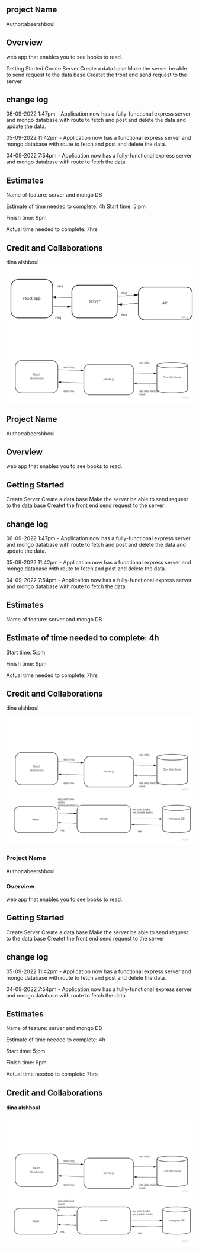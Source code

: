 

## project Name

Author:abeershboul

## Overview

web app that enables you to see books to read.

Getting Started
Create Server Create a data base Make the server be able to send request to the data base Createt the front end send request to the server

## change log

06-09-2022 1:47pm - Application now has a fully-functional express server and mongo database with route to fetch and post and delete the data and update the data.

05-09-2022 11:42pm - Application now has a functional express server and mongo database with route to fetch and post and delete the data.

04-09-2022 7:54pm - Application now has a fully-functional express server and mongo database with route to fetch the data.

## Estimates

Name of feature: server and mongo DB

Estimate of time needed to complete: 4h
Start time: 5:pm

Finish time: 9pm

Actual time needed to complete: 7hrs

## Credit and Collaborations

dina alshboul
![digram](./Untitled%20(1).jpg)
![digram](./Untitled%20(2).jpg)

## Project Name
Author:abeershboul

## Overview
web app that enables you to see books to read.

## Getting Started
Create Server Create a data base Make the server be able to send request to the data base Createt the front end send request to the server

## change log
06-09-2022 1:47pm - Application now has a fully-functional express server and mongo database with route to fetch and post and delete the data and update the data.

05-09-2022 11:42pm - Application now has a functional express server and mongo database with route to fetch and post and delete the data.

04-09-2022 7:54pm - Application now has a fully-functional express server and mongo database with route to fetch the data.

## Estimates
Name of feature: server and mongo DB

## Estimate of time needed to complete: 4h

Start time: 5:pm

Finish time: 9pm

Actual time needed to complete: 7hrs

## Credit and Collaborations
dina alshboul

![digram1](Untitled%20(2).jpg)
![digram2](Untitled%20(3).jpg)

### Project Name

Author:abeershboul
### Overview

 web app that enables you to see  books to read.

## Getting Started
Create Server
Create a data base
Make the server be able to send request to the data base
Createt the front end
send request to the server
## change log
05-09-2022 11:42pm - Application now has a functional express server and mongo database with route to fetch and post and delete the data.

04-09-2022 7:54pm - Application now has a fully-functional express server and mongo database with route to fetch the data.



## Estimates
Name of feature: server and mongo DB

Estimate of time needed to complete: 4h

Start time: 5:pm

Finish time: 9pm

Actual time needed to complete: 7hrs
## Credit and Collaborations
#### dina alshboul


![digram](Untitled%20(2).jpg)
![digram2](./Untitled%20(3).jpg)


